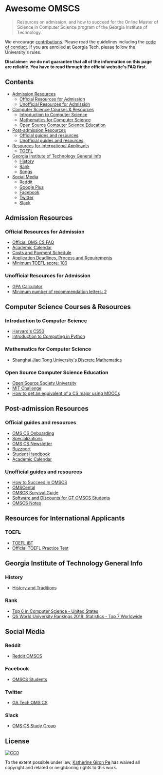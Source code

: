 # Awesome OMSCS

> Resources on admission, and how to succeed for the Online Master of Science in Computer Science program of the Georgia Institute of Technology.


We encourage [contributions](./CONTRIBUTING.md). Please read the guidelines including the [code of conduct](./CODE-OF-CONDUCT.md). If you are enrolled at Georgia Tech, please follow the University's rules.


**Disclaimer: we do not guarantee that all of the information on this page are reliable. You have to read through the official website's FAQ first.**


## Contents

<!-- toc -->

- [Admission Resources](#admission-resources)
  - [Official Resources for Admission](#official-resources-for-admission)
  - [Unofficial Resources for Admission](#unofficial-resources-for-admission)
- [Computer Science Courses & Resources](#computer-science-courses--resources)
  - [Introduction to Computer Science](#introduction-to-computer-science)
  - [Mathematics for Computer Science](#mathematics-for-computer-science)
  - [Open Source Computer Science Education](#open-source-computer-science-education)
- [Post-admission Resources](#post-admission-resources)
  - [Official guides and resources](#official-guides-and-resources)
  - [Unofficial guides and resources](#unofficial-guides-and-resources)
- [Resources for International Applicants](#resources-for-international-applicants)
  - [TOEFL](#toefl)
- [Georgia Institute of Technology General Info](#georgia-institute-of-technology-general-info)
  - [History](#history)
  - [Rank](#rank)
  - [Songs](#songs)
- [Social Media](#social-media)
  - [Reddit](#reddit)
  - [Google Plus](#google-plus)
  - [Facebook](#facebook)
  - [Twitter](#twitter)
  - [Slack](#slack)

<!-- tocstop -->

## Admission Resources

### Official Resources for Admission

- [Official OMS CS FAQ](http://www.omscs.gatech.edu/prospective-students/faq)
- [Academic Calendar](https://registrar.gatech.edu/calendar)
- [Costs and Payment Schedule](http://www.omscs.gatech.edu/program-info/cost-payment-schedule)
- [Application Deadlines, Process and Requirements](https://www.omscs.gatech.edu/program-info/application-deadlines-process-requirements)
- [Minimum TOEFL score: 100](http://www.omscs.gatech.edu/prospective-students/faq)

### Unofficial Resources for Admission

- [GPA Calculator](https://applications.wes.org/igpa-calculator/)
- [Minimum number of recommendation letters: 2](https://www.reddit.com/r/OMSCS/comments/2emm9g/how_many_letters_of_recommendation/)



## Computer Science Courses & Resources


### Introduction to Computer Science

- [Harvard's CS50](https://www.edx.org/course/cs50s-introduction-computer-science-harvardx-cs50x)
- [Introduction to Computing in Python](https://www.edx.org/professional-certificate/introduction-to-computing-in-python)

### Mathematics for Computer Science

- [Shanghai Jiao Tong University's Discrete Mathematics](https://www.coursera.org/learn/discrete-mathematics)

### Open Source Computer Science Education

- [Open Source Society University](https://github.com/ossu/computer-science)
- [MIT Challenge](https://www.scotthyoung.com/blog/myprojects/mit-challenge-2)
- [How to get an equivalent of a CS major using MOOCs](https://backdoorgraduteschooladmissions.quora.com/How-to-get-an-equivalent-of-a-CS-major-using-MOOCs)

## Post-admission Resources

### Official guides and resources

- [OMS CS Onboarding](http://www.omscs.gatech.edu/online-ms-cs/omscsportal/onboarding)
- [Specializations](https://www.omscs.gatech.edu/program-info/specializations)
- [OMS CS Newsletter](https://www.omscs.gatech.edu/current-students/newsletter)
- [Buzzport](https://buzzport.gatech.edu)
- [Student Handbook](http://grad.gatech.edu/student-handbook)
- [Academic Calendar](https://registrar.gatech.edu/calendar)


### Unofficial guides and resources

- [How to Succeed in OMSCS](http://omscs.wikidot.com)
- [OMSCental](https://omscentral.com)
- [OMSCS Survival Guide](https://github.com/pyjarrett/OMSCS_Survival_Guide)
- [Software and Discounts for GT OMSCS Students](https://docs.google.com/spreadsheets/d/1Gk3IPDd7_WyKeSfyuxXWrh4Hkk80As82CnaOO2m750M/edit#gid=0)
- [OMSCS Notes](https://www.omscs-notes.com/)

## Resources for International Applicants

### TOEFL

- [TOEFL iBT](https://www.ets.org/toefl/ibt/about)
- [Official TOEFL Practice Test](http://toeflpractice.ets.org)


## Georgia Institute of Technology General Info

### History

- [History and Traditions](http://www.gatech.edu/about/history-traditions)

### Rank

- [Top 6 in Computer Science - United States](https://www.usnews.com/best-colleges/georgia-tech-1569/overall-rankings)
- [QS World University Rankings 2018: Statistics - Top 7 Worldwide](https://www.theguardian.com/higher-education-network/2018/feb/28/qs-world-university-rankings-2018-statistics)


## Social Media

### Reddit

- [Reddit OMSCS](https://www.reddit.com/r/OMSCS/)

### Facebook

- [OMSCS Students](https://www.facebook.com/groups/gtomscsstudents)

### Twitter

- [GA Tech OMS CS](https://twitter.com/gtomscs)

### Slack

- [OMS CS Study Group](https://omscs-study.slack.com)


## License

[![CC0](http://mirrors.creativecommons.org/presskit/buttons/88x31/svg/cc-zero.svg)](https://creativecommons.org/publicdomain/zero/1.0/)

To the extent possible under law, [Katherine Giron Pe](https://kat.pe) has waived all copyright and related or neighboring rights to this work.
